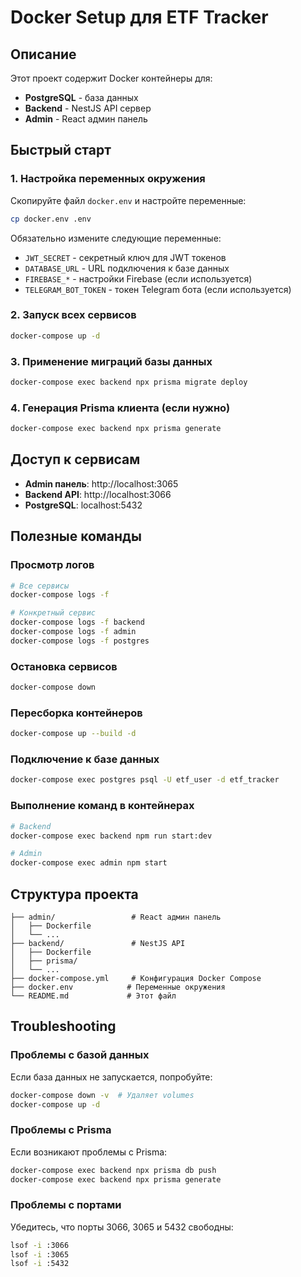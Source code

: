 # Docker Setup для ETF Tracker

## Описание

Этот проект содержит Docker контейнеры для:

- **PostgreSQL** - база данных
- **Backend** - NestJS API сервер
- **Admin** - React админ панель

## Быстрый старт

### 1. Настройка переменных окружения

Скопируйте файл `docker.env` и настройте переменные:

```bash
cp docker.env .env
```

Обязательно измените следующие переменные:

- `JWT_SECRET` - секретный ключ для JWT токенов
- `DATABASE_URL` - URL подключения к базе данных
- `FIREBASE_*` - настройки Firebase (если используется)
- `TELEGRAM_BOT_TOKEN` - токен Telegram бота (если используется)

### 2. Запуск всех сервисов

```bash
docker-compose up -d
```

### 3. Применение миграций базы данных

```bash
docker-compose exec backend npx prisma migrate deploy
```

### 4. Генерация Prisma клиента (если нужно)

```bash
docker-compose exec backend npx prisma generate
```

## Доступ к сервисам

- **Admin панель**: http://localhost:3065
- **Backend API**: http://localhost:3066
- **PostgreSQL**: localhost:5432

## Полезные команды

### Просмотр логов

```bash
# Все сервисы
docker-compose logs -f

# Конкретный сервис
docker-compose logs -f backend
docker-compose logs -f admin
docker-compose logs -f postgres
```

### Остановка сервисов

```bash
docker-compose down
```

### Пересборка контейнеров

```bash
docker-compose up --build -d
```

### Подключение к базе данных

```bash
docker-compose exec postgres psql -U etf_user -d etf_tracker
```

### Выполнение команд в контейнерах

```bash
# Backend
docker-compose exec backend npm run start:dev

# Admin
docker-compose exec admin npm start
```

## Структура проекта

```
├── admin/                 # React админ панель
│   ├── Dockerfile
│   └── ...
├── backend/               # NestJS API
│   ├── Dockerfile
│   ├── prisma/
│   └── ...
├── docker-compose.yml     # Конфигурация Docker Compose
├── docker.env            # Переменные окружения
└── README.md             # Этот файл
```

## Troubleshooting

### Проблемы с базой данных

Если база данных не запускается, попробуйте:

```bash
docker-compose down -v  # Удаляет volumes
docker-compose up -d
```

### Проблемы с Prisma

Если возникают проблемы с Prisma:

```bash
docker-compose exec backend npx prisma db push
docker-compose exec backend npx prisma generate
```

### Проблемы с портами

Убедитесь, что порты 3066, 3065 и 5432 свободны:

```bash
lsof -i :3066
lsof -i :3065
lsof -i :5432
```
